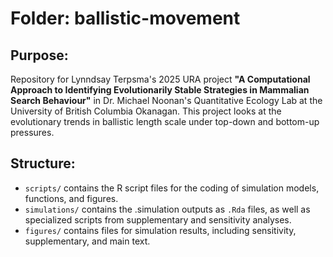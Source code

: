 # Folder: ballistic-movement

## Purpose:

Repository for Lynndsay Terpsma's 2025 URA project 
**"A Computational Approach to Identifying Evolutionarily Stable Strategies in Mammalian Search Behaviour"**
in Dr. Michael Noonan's Quantitative Ecology Lab at the University of British Columbia Okanagan. 
This project looks at the evolutionary trends in ballistic length scale under top-down and bottom-up pressures. 

## Structure: 
* `scripts/` contains the R script files for the coding of simulation models, functions, and figures.
* `simulations/` contains the .simulation outputs as `.Rda` files, as well as specialized scripts from supplementary and sensitivity analyses.
* `figures/` contains files for simulation results, including sensitivity, supplementary, and main text.
